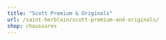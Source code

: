 ```yaml
---
title: "Scott Premium & Originals"
url: /saint-herblain/scott-premium-and-originals/
shop: chaussures
---
```

